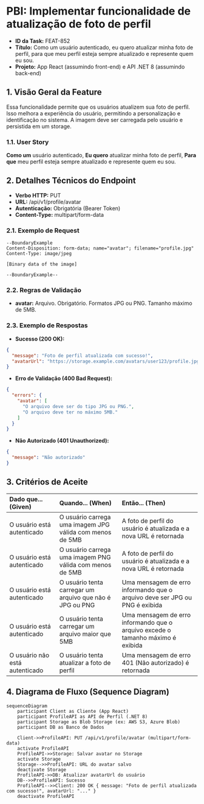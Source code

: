 # PBI: Implementar funcionalidade de atualização de foto de perfil

- **ID da Task:** FEAT-852
- **Título:** Como um usuário autenticado, eu quero atualizar minha foto de perfil, para que meu perfil esteja sempre atualizado e represente quem eu sou.
- **Projeto:** App React (assumindo front-end) e API .NET 8 (assumindo back-end)

## 1. Visão Geral da Feature

Essa funcionalidade permite que os usuários atualizem sua foto de perfil. Isso melhora a experiência do usuário, permitindo a personalização e identificação no sistema.  A imagem deve ser carregada pelo usuário e persistida em um storage.

### 1.1. User Story
**Como um** usuário autenticado,
**Eu quero** atualizar minha foto de perfil,
**Para que** meu perfil esteja sempre atualizado e represente quem eu sou.

## 2. Detalhes Técnicos do Endpoint
- **Verbo HTTP:** PUT
- **URL:** /api/v1/profile/avatar
- **Autenticação:** Obrigatória (Bearer Token)
- **Content-Type:** multipart/form-data

### 2.1. Exemplo de Request

```
--BoundaryExample
Content-Disposition: form-data; name="avatar"; filename="profile.jpg"
Content-Type: image/jpeg

[Binary data of the image]

--BoundaryExample--
```

### 2.2. Regras de Validação

- **avatar:** Arquivo. Obrigatório. Formatos JPG ou PNG. Tamanho máximo de 5MB.

### 2.3. Exemplo de Respostas
- **Sucesso (200 OK):**
```json
{
  "message": "Foto de perfil atualizada com sucesso!",
  "avatarUrl": "https://storage.example.com/avatars/user123/profile.jpg"
}
```
- **Erro de Validação (400 Bad Request):**
```json
{
  "errors": {
    "avatar": [
      "O arquivo deve ser do tipo JPG ou PNG.",
      "O arquivo deve ter no máximo 5MB."
    ]
  }
}
```
- **Não Autorizado (401 Unauthorized):**
```json
{
  "message": "Não autorizado"
}
```

## 3. Critérios de Aceite

| Dado que... (Given) | Quando... (When) | Então... (Then) |
| :--- | :--- | :--- |
| O usuário está autenticado | O usuário carrega uma imagem JPG válida com menos de 5MB | A foto de perfil do usuário é atualizada e a nova URL é retornada |
| O usuário está autenticado | O usuário carrega uma imagem PNG válida com menos de 5MB | A foto de perfil do usuário é atualizada e a nova URL é retornada |
| O usuário está autenticado | O usuário tenta carregar um arquivo que não é JPG ou PNG | Uma mensagem de erro informando que o arquivo deve ser JPG ou PNG é exibida |
| O usuário está autenticado | O usuário tenta carregar um arquivo maior que 5MB | Uma mensagem de erro informando que o arquivo excede o tamanho máximo é exibida |
| O usuário não está autenticado | O usuário tenta atualizar a foto de perfil | Uma mensagem de erro 401 (Não autorizado) é retornada |

## 4. Diagrama de Fluxo (Sequence Diagram)
```mermaid
sequenceDiagram
    participant Client as Cliente (App React)
    participant ProfileAPI as API de Perfil (.NET 8)
    participant Storage as Blob Storage (ex: AWS S3, Azure Blob)
    participant DB as Banco de Dados

    Client->>ProfileAPI: PUT /api/v1/profile/avatar (multipart/form-data)
    activate ProfileAPI
    ProfileAPI->>Storage: Salvar avatar no Storage
    activate Storage
    Storage-->>ProfileAPI: URL do avatar salvo
    deactivate Storage
    ProfileAPI->>DB: Atualizar avatarUrl do usuário
    DB-->>ProfileAPI: Sucesso
    ProfileAPI-->>Client: 200 OK { message: "Foto de perfil atualizada com sucesso!", avatarUrl: "..." }
    deactivate ProfileAPI
```
